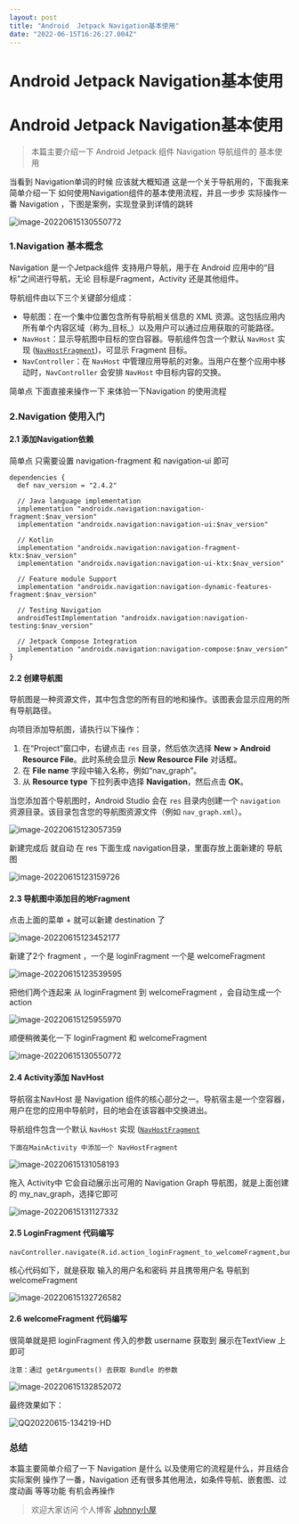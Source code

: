 ```yaml
---
layout: post
title: "Android  Jetpack Navigation基本使用"
date: "2022-06-15T16:26:27.004Z"
---
```

Android Jetpack Navigation基本使用
==============================

Android Jetpack Navigation基本使用
==============================

> 本篇主要介绍一下 Android Jetpack 组件 Navigation 导航组件的 基本使用

当看到 Navigation单词的时候 应该就大概知道 这是一个关于导航用的，下面我来简单介绍一下 如何使用Navigation组件的基本使用流程，并且一步步 实际操作一番 Navigation ，下图是案例，实现登录到详情的跳转

![image-20220615130550772](https://img2022.cnblogs.com/other/1898722/202206/1898722-20220615161513095-1631524844.png)

### 1.Navigation 基本概念

Navigation 是一个Jetpack组件 支持用户导航，用于在 Android 应用中的“目标”之间进行导航，无论 目标是Fragment，Activity 还是其他组件。

导航组件由以下三个关键部分组成：

*   导航图：在一个集中位置包含所有导航相关信息的 XML 资源。这包括应用内所有单个内容区域（称为_目标_）以及用户可以通过应用获取的可能路径。
*   `NavHost`：显示导航图中目标的空白容器。导航组件包含一个默认 `NavHost` 实现 ([`NavHostFragment`](https://developer.android.google.cn/reference/androidx/navigation/fragment/NavHostFragment))，可显示 Fragment 目标。
*   `NavController`：在 `NavHost` 中管理应用导航的对象。当用户在整个应用中移动时，`NavController` 会安排 `NavHost` 中目标内容的交换。

简单点 下面直接来操作一下 来体验一下Navigation 的使用流程

### 2.Navigation 使用入门

#### 2.1 添加Navigation依赖

简单点 只需要设置 navigation-fragment 和 navigation-ui 即可

    dependencies {
      def nav_version = "2.4.2"
    
      // Java language implementation
      implementation "androidx.navigation:navigation-fragment:$nav_version"
      implementation "androidx.navigation:navigation-ui:$nav_version"
    
      // Kotlin
      implementation "androidx.navigation:navigation-fragment-ktx:$nav_version"
      implementation "androidx.navigation:navigation-ui-ktx:$nav_version"
    
      // Feature module Support
      implementation "androidx.navigation:navigation-dynamic-features-fragment:$nav_version"
    
      // Testing Navigation
      androidTestImplementation "androidx.navigation:navigation-testing:$nav_version"
    
      // Jetpack Compose Integration
      implementation "androidx.navigation:navigation-compose:$nav_version"
    }
    

#### 2.2 创建导航图

导航图是一种资源文件，其中包含您的所有目的地和操作。该图表会显示应用的所有导航路径。

向项目添加导航图，请执行以下操作：

1.  在“Project”窗口中，右键点击 `res` 目录，然后依次选择 **New > Android Resource File**。此时系统会显示 **New Resource File** 对话框。
2.  在 **File name** 字段中输入名称，例如“nav\_graph”。
3.  从 **Resource type** 下拉列表中选择 **Navigation**，然后点击 **OK**。

当您添加首个导航图时，Android Studio 会在 `res` 目录内创建一个 `navigation` 资源目录。该目录包含您的导航图资源文件（例如 `nav_graph.xml`）。

![image-20220615123057359](https://img2022.cnblogs.com/other/1898722/202206/1898722-20220615161513626-1483329847.png)

新建完成后 就自动 在 res 下面生成 navigation目录，里面存放上面新建的 导航图

![image-20220615123159726](https://img2022.cnblogs.com/other/1898722/202206/1898722-20220615161515039-1275960483.png)

#### 2.3 导航图中添加目的地Fragment

点击上面的菜单 + 就可以新建 destination 了

![image-20220615123452177](https://img2022.cnblogs.com/other/1898722/202206/1898722-20220615161515586-939608640.png)

新建了2个 fragment ，一个是 loginFragment 一个是 welcomeFragment

![image-20220615123539595](https://img2022.cnblogs.com/other/1898722/202206/1898722-20220615161515972-311323205.png)

把他们两个连起来 从 loginFragment 到 welcomeFragment ，会自动生成一个 action

![image-20220615125955970](https://img2022.cnblogs.com/other/1898722/202206/1898722-20220615161516361-794274563.png)

顺便稍微美化一下 loginFragment 和 welcomeFragment

![image-20220615130550772](https://img2022.cnblogs.com/other/1898722/202206/1898722-20220615161513095-1631524844.png)

#### 2.4 Activity添加 NavHost

导航宿主NavHost 是 Navigation 组件的核心部分之一。导航宿主是一个空容器，用户在您的应用中导航时，目的地会在该容器中交换进出。

导航组件包含一个默认 `NavHost` 实现 ([`NavHostFragment`](https://developer.android.google.cn/reference/androidx/navigation/fragment/NavHostFragment)

`下面在MainActivity 中添加一个 NavHostFragment`

![image-20220615131058193](https://img2022.cnblogs.com/other/1898722/202206/1898722-20220615161519069-1101822055.png)

拖入 Activity中 它会自动展示出可用的 Navigation Graph 导航图，就是上面创建的 my\_nav\_graph，选择它即可

![image-20220615131127332](https://img2022.cnblogs.com/other/1898722/202206/1898722-20220615161519643-1498722485.png)

#### 2.5 LoginFragment 代码编写

    navController.navigate(R.id.action_loginFragment_to_welcomeFragment,bundle);
    

核心代码如下，就是获取 输入的用户名和密码 并且携带用户名 导航到 welcomeFragment

![image-20220615132726582](https://img2022.cnblogs.com/other/1898722/202206/1898722-20220615161521234-95850461.png)

#### 2.6 welcomeFragment 代码编写

很简单就是把 loginFragment 传入的参数 username 获取到 展示在TextView 上即可

`注意：通过 getArguments() 去获取 Bundle 的参数`

![image-20220615132852072](https://img2022.cnblogs.com/other/1898722/202206/1898722-20220615161523578-1613944916.png)

最终效果如下：

![QQ20220615-134219-HD](https://img2022.cnblogs.com/other/1898722/202206/1898722-20220615161604562-67569945.gif)

### 总结

本篇主要简单介绍了一下 Navigation 是什么 以及使用它的流程是什么，并且结合实际案例 操作了一番，Navigation 还有很多其他用法，如条件导航、嵌套图、过度动画 等等功能 有机会再操作

> 欢迎大家访问 个人博客 [Johnny小屋](https://www.askajohnny.com)